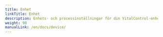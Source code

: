 ```yaml
---
title: Enhet
linkTitle: Enhet
description: Enhets- och processinställningar för din VitalControl-enhet
weight: 90
manualLink: /en/docs/device/
---
```

<script>
  window.location.href = "/en/docs/device/";
</script>
